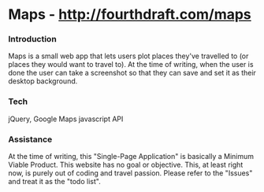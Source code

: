 # Maps - http://fourthdraft.com/maps

### Introduction
Maps is a small web app that lets users plot places they've travelled to (or places they would want to travel to).
At the time of writing, when the user is done the user can take a screenshot so that they can save and set it as their desktop background.

### Tech
jQuery, Google Maps javascript API

### Assistance
At the time of writing, this "Single-Page Application" is basically a Minimum Viable Product. This website has no goal or objective. This, at least right now, is purely out of coding and travel passion. 
Please refer to the "Issues" and treat it as the "todo list". 
